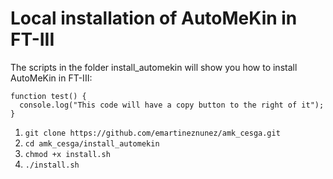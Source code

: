 # Local installation of AutoMeKin in FT-III

The scripts in the folder install_automekin will show you how to install AutoMeKin in FT-III:

```
function test() {
  console.log("This code will have a copy button to the right of it");
}
```

1. `git clone https://github.com/emartineznunez/amk_cesga.git`
2. `cd amk_cesga/install_automekin`
4. `chmod +x install.sh`
5. `./install.sh`

